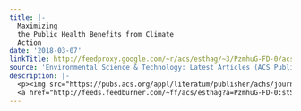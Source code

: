 ```yaml
---
title: |-
  Maximizing
  the Public Health Benefits from Climate
  Action
date: '2018-03-07'
linkTitle: http://feedproxy.google.com/~r/acs/esthag/~3/PzmhuG-FD-0/acs.est.8b00859
source: 'Environmental Science & Technology: Latest Articles (ACS Publications)'
description: |-
  <p><img src="https://pubs.acs.org/appl/literatum/publisher/achs/journals/content/esthag/0/esthag.ahead-of-print/acs.est.8b00859/20180306/images/medium/es-2018-00859x_0002.gif" alt="TOC Graphic"/></p><div><cite>Environmental Science & Technology</cite></div><div>DOI: 10.1021/acs.est.8b00859</div><div class="feedflare">
  <a href="http://feeds.feedburner.com/~ff/acs/esthag?a=PzmhuG-FD-0:stSMBfGbP7Q:yIl2AUoC8zA"><img src="http://feeds.feedburner.com/~ff/acs/esthag?d=yIl2AUoC8zA" border="0"></img></a>
---
```

